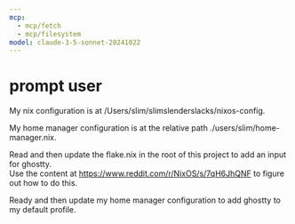 ```yaml
---
mcp:
  - mcp/fetch
  - mcp/filesystem
model: claude-3-5-sonnet-20241022
---
```


# prompt user

My nix configuration is at /Users/slim/slimslenderslacks/nixos-config.

My home manager configuration is at the relative path ./users/slim/home-manager.nix.

Read and then update the flake.nix in the root of this project to add an input for ghostty.  
Use the content at https://www.reddit.com/r/NixOS/s/7qH6JhQNF to figure out how to do this.

Ready and then update my home manager configuration to add ghostty to my default profile.
